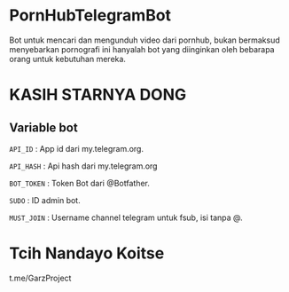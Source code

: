 # PornHubTelegramBot
Bot untuk mencari dan mengunduh video dari pornhub, bukan bermaksud menyebarkan pornografi ini hanyalah bot yang diinginkan oleh bebarapa orang untuk kebutuhan mereka.

# KASIH STARNYA DONG

## Variable bot
`API_ID` : App id dari my.telegram.org.

`API_HASH` : Api hash dari my.telegram.org

`BOT_TOKEN` : Token Bot dari @Botfather.

`SUDO` : ID admin bot.

`MUST_JOIN` : Username channel telegram untuk fsub, isi tanpa @.

# Tcih Nandayo Koitse
t.me/GarzProject
